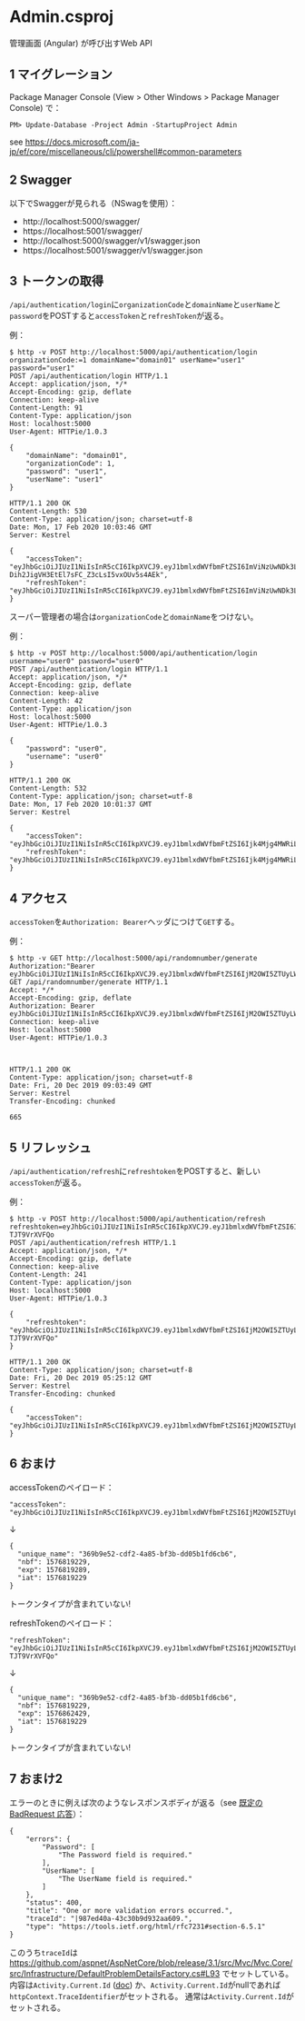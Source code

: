 # Admin.csproj

管理画面 (Angular) が呼び出すWeb API


## 1 マイグレーション

Package Manager Console (View > Other Windows > Package Manager Console) で：

```
PM> Update-Database -Project Admin -StartupProject Admin
```

see https://docs.microsoft.com/ja-jp/ef/core/miscellaneous/cli/powershell#common-parameters


## 2 Swagger

以下でSwaggerが見られる（NSwagを使用）：

- http://localhost:5000/swagger/
- https://localhost:5001/swagger/
- http://localhost:5000/swagger/v1/swagger.json
- https://localhost:5001/swagger/v1/swagger.json


## 3 トークンの取得

`/api/authentication/login`に`organizationCode`と`domainName`と`userName`と`password`をPOSTすると`accessToken`と`refreshToken`が返る。

例：

```
$ http -v POST http://localhost:5000/api/authentication/login organizationCode:=1 domainName="domain01" userName="user1" password="user1"
POST /api/authentication/login HTTP/1.1
Accept: application/json, */*
Accept-Encoding: gzip, deflate
Connection: keep-alive
Content-Length: 91
Content-Type: application/json
Host: localhost:5000
User-Agent: HTTPie/1.0.3

{
    "domainName": "domain01",
    "organizationCode": 1,
    "password": "user1",
    "userName": "user1"
}

HTTP/1.1 200 OK
Content-Length: 530
Content-Type: application/json; charset=utf-8
Date: Mon, 17 Feb 2020 10:03:46 GMT
Server: Kestrel

{
    "accessToken": "eyJhbGciOiJIUzI1NiIsInR5cCI6IkpXVCJ9.eyJ1bmlxdWVfbmFtZSI6ImViNzUwNDk3LWYzMjUtNDY5MS05NDI1LWJiZTdkM2ZhYmNjMCIsInJvbGUiOiJVc2VyQWRtaW4iLCJuYmYiOjE1ODE5MzM4MjcsImV4cCI6MTU4MTkzMzg4NywiaWF0IjoxNTgxOTMzODI3fQ.lo7Zq-Dih2JigVH3EtEl7sFC_Z3cLsI5vxOUv5s4AEk",
    "refreshToken": "eyJhbGciOiJIUzI1NiIsInR5cCI6IkpXVCJ9.eyJ1bmlxdWVfbmFtZSI6ImViNzUwNDk3LWYzMjUtNDY5MS05NDI1LWJiZTdkM2ZhYmNjMCIsInJvbGUiOiJVc2VyQWRtaW4iLCJuYmYiOjE1ODE5MzM4MjcsImV4cCI6MTU4MTk3NzAyNywiaWF0IjoxNTgxOTMzODI3fQ.qOWz4gvDbUWmoKNKFKzoiY8Eom3dEZKDip2HBE1OCzo"
}
```

スーパー管理者の場合は`organizationCode`と`domainName`をつけない。

例：

```
$ http -v POST http://localhost:5000/api/authentication/login username="user0" password="user0"
POST /api/authentication/login HTTP/1.1
Accept: application/json, */*
Accept-Encoding: gzip, deflate
Connection: keep-alive
Content-Length: 42
Content-Type: application/json
Host: localhost:5000
User-Agent: HTTPie/1.0.3

{
    "password": "user0",
    "username": "user0"
}

HTTP/1.1 200 OK
Content-Length: 532
Content-Type: application/json; charset=utf-8
Date: Mon, 17 Feb 2020 10:01:37 GMT
Server: Kestrel

{
    "accessToken": "eyJhbGciOiJIUzI1NiIsInR5cCI6IkpXVCJ9.eyJ1bmlxdWVfbmFtZSI6Ijk4Mjg4MWRiLTFlMWQtNDZmMy1hM2UxLTkwOGM5Zjc2NWVlNCIsInJvbGUiOiJTdXBlckFkbWluIiwibmJmIjoxNTgxOTMzNjk3LCJleHAiOjE1ODE5MzM3NTcsImlhdCI6MTU4MTkzMzY5N30.e9XnuMBMkYQFQIMAE1OzyddJ7mB0z6qnKqlQqUTLF1k",
    "refreshToken": "eyJhbGciOiJIUzI1NiIsInR5cCI6IkpXVCJ9.eyJ1bmlxdWVfbmFtZSI6Ijk4Mjg4MWRiLTFlMWQtNDZmMy1hM2UxLTkwOGM5Zjc2NWVlNCIsInJvbGUiOiJTdXBlckFkbWluIiwibmJmIjoxNTgxOTMzNjk3LCJleHAiOjE1ODE5NzY4OTcsImlhdCI6MTU4MTkzMzY5N30.oYxo0g3tfATdls8EHKgEijXslMEJw3LTt8h16lhbo2w"
}
```


## 4 アクセス

`accessToken`を`Authorization: Bearer`ヘッダにつけて`GET`する。

例：

```
$ http -v GET http://localhost:5000/api/randomnumber/generate Authorization:"Bearer eyJhbGciOiJIUzI1NiIsInR5cCI6IkpXVCJ9.eyJ1bmlxdWVfbmFtZSI6IjM2OWI5ZTUyLWNkZjItNGE4NS1iZjNiLWRkMDViMWZkNmNiNiIsIm5iZiI6MTU3NjgzMjU3MSwiZXhwIjoxNTc2ODMyNjMxLCJpYXQiOjE1NzY4MzI1NzF9.A1MF2O82jDtB9yp3_fVVrJ2Uv5q4IDZlAhhw4EvHQ3Y"
GET /api/randomnumber/generate HTTP/1.1
Accept: */*
Accept-Encoding: gzip, deflate
Authorization: Bearer eyJhbGciOiJIUzI1NiIsInR5cCI6IkpXVCJ9.eyJ1bmlxdWVfbmFtZSI6IjM2OWI5ZTUyLWNkZjItNGE4NS1iZjNiLWRkMDViMWZkNmNiNiIsIm5iZiI6MTU3NjgzMjU3MSwiZXhwIjoxNTc2ODMyNjMxLCJpYXQiOjE1NzY4MzI1NzF9.A1MF2O82jDtB9yp3_fVVrJ2Uv5q4IDZlAhhw4EvHQ3Y
Connection: keep-alive
Host: localhost:5000
User-Agent: HTTPie/1.0.3



HTTP/1.1 200 OK
Content-Type: application/json; charset=utf-8
Date: Fri, 20 Dec 2019 09:03:49 GMT
Server: Kestrel
Transfer-Encoding: chunked

665
```


## 5 リフレッシュ

`/api/authentication/refresh`に`refreshtoken`をPOSTすると、新しい`accessToken`が返る。

例：

```
$ http -v POST http://localhost:5000/api/authentication/refresh refreshtoken=eyJhbGciOiJIUzI1NiIsInR5cCI6IkpXVCJ9.eyJ1bmlxdWVfbmFtZSI6IjM2OWI5ZTUyLWNkZjItNGE4NS1iZjNiLWRkMDViMWZkNmNiNiIsIm5iZiI6MTU3NjgxOTIyOSwiZXhwIjoxNTc2ODYyNDI5LCJpYXQiOjE1NzY4MTkyMjl9.vIXlAOJgHaPjug4pk6lMwjq8myaFWfA-TJT9VrXVFQo
POST /api/authentication/refresh HTTP/1.1
Accept: application/json, */*
Accept-Encoding: gzip, deflate
Connection: keep-alive
Content-Length: 241
Content-Type: application/json
Host: localhost:5000
User-Agent: HTTPie/1.0.3

{
    "refreshtoken": "eyJhbGciOiJIUzI1NiIsInR5cCI6IkpXVCJ9.eyJ1bmlxdWVfbmFtZSI6IjM2OWI5ZTUyLWNkZjItNGE4NS1iZjNiLWRkMDViMWZkNmNiNiIsIm5iZiI6MTU3NjgxOTIyOSwiZXhwIjoxNTc2ODYyNDI5LCJpYXQiOjE1NzY4MTkyMjl9.vIXlAOJgHaPjug4pk6lMwjq8myaFWfA-TJT9VrXVFQo"
}

HTTP/1.1 200 OK
Content-Type: application/json; charset=utf-8
Date: Fri, 20 Dec 2019 05:25:12 GMT
Server: Kestrel
Transfer-Encoding: chunked

{
    "accessToken": "eyJhbGciOiJIUzI1NiIsInR5cCI6IkpXVCJ9.eyJ1bmlxdWVfbmFtZSI6IjM2OWI5ZTUyLWNkZjItNGE4NS1iZjNiLWRkMDViMWZkNmNiNiIsIm5iZiI6MTU3NjgxOTUxMiwiZXhwIjoxNTc2ODE5NTcyLCJpYXQiOjE1NzY4MTk1MTJ9.ZH44O3e9kxjI05xFbgDqiyTv72JLPLUsWIviO3zr6eI"
}
```


## 6 おまけ

accessTokenのペイロード：

```
"accessToken": "eyJhbGciOiJIUzI1NiIsInR5cCI6IkpXVCJ9.eyJ1bmlxdWVfbmFtZSI6IjM2OWI5ZTUyLWNkZjItNGE4NS1iZjNiLWRkMDViMWZkNmNiNiIsIm5iZiI6MTU3NjgxOTIyOSwiZXhwIjoxNTc2ODE5Mjg5LCJpYXQiOjE1NzY4MTkyMjl9.hbnmqwgKX81O257WsevBz1Nqxe9r_kfv4OE2byd4H7o",
```

↓

```
{
  "unique_name": "369b9e52-cdf2-4a85-bf3b-dd05b1fd6cb6",
  "nbf": 1576819229,
  "exp": 1576819289,
  "iat": 1576819229
}
```

トークンタイプが含まれていない!


refreshTokenのペイロード：

```
"refreshToken": "eyJhbGciOiJIUzI1NiIsInR5cCI6IkpXVCJ9.eyJ1bmlxdWVfbmFtZSI6IjM2OWI5ZTUyLWNkZjItNGE4NS1iZjNiLWRkMDViMWZkNmNiNiIsIm5iZiI6MTU3NjgxOTIyOSwiZXhwIjoxNTc2ODYyNDI5LCJpYXQiOjE1NzY4MTkyMjl9.vIXlAOJgHaPjug4pk6lMwjq8myaFWfA-TJT9VrXVFQo"
```

↓

```
{
  "unique_name": "369b9e52-cdf2-4a85-bf3b-dd05b1fd6cb6",
  "nbf": 1576819229,
  "exp": 1576862429,
  "iat": 1576819229
}
```

トークンタイプが含まれていない!


## 7 おまけ2

エラーのときに例えば次のようなレスポンスボディが返る（see [既定の BadRequest 応答](https://docs.microsoft.com/ja-jp/aspnet/core/web-api/index?view=aspnetcore-3.1#default-badrequest-response)）：

```
{
    "errors": {
        "Password": [
            "The Password field is required."
        ],
        "UserName": [
            "The UserName field is required."
        ]
    },
    "status": 400,
    "title": "One or more validation errors occurred.",
    "traceId": "|987ed40a-43c30b9d932aa609.",
    "type": "https://tools.ietf.org/html/rfc7231#section-6.5.1"
}
```

このうち`traceId`は
https://github.com/aspnet/AspNetCore/blob/release/3.1/src/Mvc/Mvc.Core/src/Infrastructure/DefaultProblemDetailsFactory.cs#L93
でセットしている。
内容は`Activity.Current.Id` ([doc](https://github.com/dotnet/corefx/blob/master/src/System.Diagnostics.DiagnosticSource/src/ActivityUserGuide.md)) か、`Activity.Current.Id`がnullであれば`httpContext.TraceIdentifier`がセットされる。
通常は`Activity.Current.Id`がセットされる。
